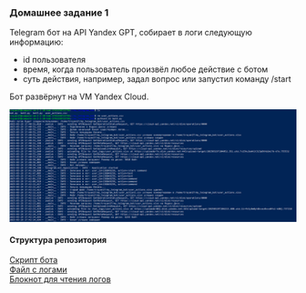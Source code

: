 ### Домашнее задание 1
Telegram бот на API Yandex GPT, собирает в логи следующую информацию:
- id пользователя
- время, когда пользователь произвёл любое действие с ботом
- суть действия, например, задал вопрос или запустил команду /start

Бот развёрнут на VM Yandex Cloud.

![](https://raw.githubusercontent.com/Vendor62/MIPT_practice/refs/heads/main/homework/de_3/media/01.png)

#### Структура репозитория
[Скрипт бота](https://github.com/Vendor62/MIPT_practice/blob/main/homework/de_2/bot_02.py)<br>
[Файл с логами](https://github.com/Vendor62/MIPT_practice/blob/main/homework/de_2/user_actions.csv)<br>
[Блокнот для чтения логов](https://github.com/Vendor62/MIPT_practice/blob/main/homework/de_2/read_logs.ipynb)<br>
